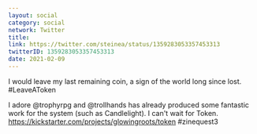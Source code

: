 ```yaml
---
layout: social
category: social
network: Twitter
title:
link: https://twitter.com/steinea/status/1359283053357453313
twitterID: 1359283053357453313
date: 2021-02-09
---
```


I would leave my last remaining coin, a sign of the world long since lost. #LeaveAToken

I adore @trophyrpg and @trollhands has already produced some fantastic work for the system (such as Candlelight). I can't wait for Token. <https://kickstarter.com/projects/glowingroots/token> #zinequest3
